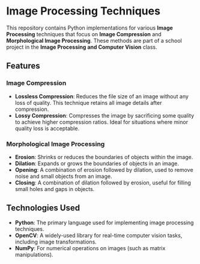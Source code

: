# Image Processing Techniques

This repository contains Python implementations for various **Image Processing** techniques that focus on **Image Compression** and **Morphological Image Processing**. These methods are part of a school project in the **Image Processing and Computer Vision** class.

## Features

### Image Compression
- **Lossless Compression**: Reduces the file size of an image without any loss of quality. This technique retains all image details after compression.
- **Lossy Compression**: Compresses the image by sacrificing some quality to achieve higher compression ratios. Ideal for situations where minor quality loss is acceptable.

### Morphological Image Processing
- **Erosion**: Shrinks or reduces the boundaries of objects within the image.
- **Dilation**: Expands or grows the boundaries of objects in an image.
- **Opening**: A combination of erosion followed by dilation, used to remove noise and small objects from an image.
- **Closing**: A combination of dilation followed by erosion, useful for filling small holes and gaps in objects.

## Technologies Used
- **Python**: The primary language used for implementing image processing techniques.
- **OpenCV**: A widely-used library for real-time computer vision tasks, including image transformations.
- **NumPy**: For numerical operations on images (such as matrix manipulations).

